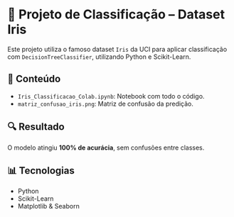 # 🌸 Projeto de Classificação – Dataset Iris

Este projeto utiliza o famoso dataset `Iris` da UCI para aplicar classificação com `DecisionTreeClassifier`, utilizando Python e Scikit-Learn.

## 📁 Conteúdo

- `Iris_Classificacao_Colab.ipynb`: Notebook com todo o código.
- `matriz_confusao_iris.png`: Matriz de confusão da predição.

## 🔍 Resultado
O modelo atingiu **100% de acurácia**, sem confusões entre classes.

## 📊 Tecnologias
- Python
- Scikit-Learn
- Matplotlib & Seaborn

